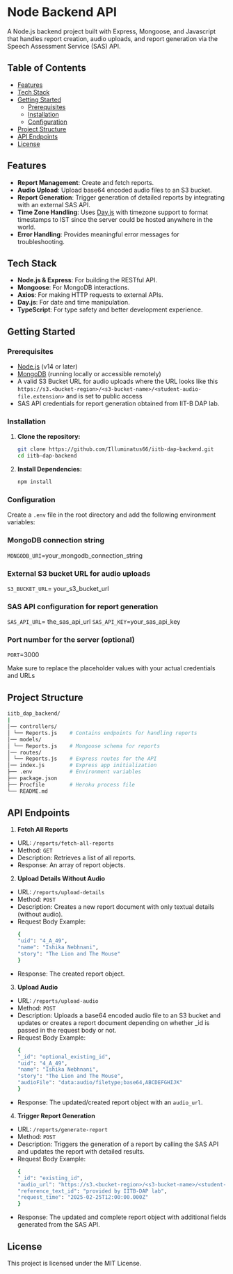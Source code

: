 # Node Backend API

A Node.js backend project built with Express, Mongoose, and Javascript that handles report creation, audio uploads, and report generation via the Speech Assessment Service (SAS) API.

## Table of Contents

- [Features](#features)
- [Tech Stack](#tech-stack)
- [Getting Started](#getting-started)
  - [Prerequisites](#prerequisites)
  - [Installation](#installation)
  - [Configuration](#configuration)
- [Project Structure](#project-structure)
- [API Endpoints](#api-endpoints)
- [License](#license)

## Features

- **Report Management**: Create and fetch reports.
- **Audio Upload**: Upload base64 encoded audio files to an S3 bucket.
- **Report Generation**: Trigger generation of detailed reports by integrating with an external SAS API.
- **Time Zone Handling**: Uses [Day.js](https://day.js.org/) with timezone support to format timestamps to IST since the server could be hosted anywhere in the world.
- **Error Handling**: Provides meaningful error messages for troubleshooting.

## Tech Stack

- **Node.js & Express**: For building the RESTful API.
- **Mongoose**: For MongoDB interactions.
- **Axios**: For making HTTP requests to external APIs.
- **Day.js**: For date and time manipulation.
- **TypeScript**: For type safety and better development experience.

## Getting Started

### Prerequisites

- [Node.js](https://nodejs.org/) (v14 or later)
- [MongoDB](https://www.mongodb.com/) (running locally or accessible remotely)
- A valid S3 Bucket URL for audio uploads
  where the URL looks like this `https://s3.<bucket-region>/<s3-bucket-name>/<student-audio-file.extension>` and is set to public access
- SAS API credentials for report generation obtained from IIT-B DAP lab.

### Installation

1. **Clone the repository:**

   ```bash
   git clone https://github.com/Illuminatus66/iitb-dap-backend.git
   cd iitb-dap-backend
   ```

2. **Install Dependencies:**

   ```bash
   npm install
   ```

### Configuration

Create a `.env` file in the root directory and add the following environment variables:

### MongoDB connection string

`MONGODB_URI`=your_mongodb_connection_string

### External S3 bucket URL for audio uploads

`S3_BUCKET_URL`= your_s3_bucket_url

### SAS API configuration for report generation

`SAS_API_URL`= the_sas_api_url
`SAS_API_KEY`=your_sas_api_key

### Port number for the server (optional)

`PORT`=3000

Make sure to replace the placeholder values with your actual credentials and URLs

## Project Structure

```bash
iitb_dap_backend/
|
│── controllers/
│ └── Reports.js    # Contains endpoints for handling reports
│── models/
│ └── Reports.js    # Mongoose schema for reports
│── routes/
│ └── Reports.js    # Express routes for the API
│── index.js        # Express app initialization
├── .env            # Environment variables
├── package.json
├── Procfile        # Heroku process file
└── README.md
```

## API Endpoints

1. **Fetch All Reports**

- URL: `/reports/fetch-all-reports`
- Method: `GET`
- Description: Retrieves a list of all reports.
- Response: An array of report objects.

2. **Upload Details Without Audio**

- URL: `/reports/upload-details`
- Method: `POST`
- Description: Creates a new report document with only textual details (without audio).
- Request Body Example:
  ```bash
  {
  "uid": "4_A_49",
  "name": "Ishika Nebhnani",
  "story": "The Lion and The Mouse"
  }
  ```
- Response: The created report object.

3. **Upload Audio**

- URL: `/reports/upload-audio`
- Method: `POST`
- Description: Uploads a base64 encoded audio file to an S3 bucket and updates or creates a report document depending on whether \_id is passed in the request body or not.
- Request Body Example:
  ```bash
  {
  "_id": "optional_existing_id",
  "uid": "4_A_49",
  "name": "Ishika Nebhnani",
  "story": "The Lion and The Mouse",
  "audioFile": "data:audio/filetype;base64,ABCDEFGHIJK"
  }
  ```
- Response: The updated/created report object with an `audio_url`.

4. **Trigger Report Generation**

- URL: `/reports/generate-report`
- Method: `POST`
- Description: Triggers the generation of a report by calling the SAS API and updates the report with detailed results.
- Request Body Example:
  ```bash
  {
  "_id": "existing_id",
  "audio_url": "https://s3.<bucket-region>/<s3-bucket-name>/<student-audio-file.extension>",
  "reference_text_id": "provided by IITB-DAP lab",
  "request_time": "2025-02-25T12:00:00.000Z"
  }
  ```
- Response: The updated and complete report object with additional fields generated from the SAS API.

## License

This project is licensed under the MIT License.
